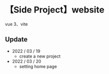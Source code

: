 # 【Side Project】website

vue 3、vite

## Update
- 2022 / 03 / 19
  - create a new project
- 2022 / 03 / 20
  - setting home page

